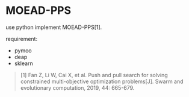 # MOEAD-PPS

use python implement MOEAD-PPS[1].

requirement:
- pymoo
- deap
- sklearn

> [1] Fan Z, Li W, Cai X, et al. Push and pull search for solving constrained multi-objective optimization problems[J]. Swarm and evolutionary computation, 2019, 44: 665-679.
